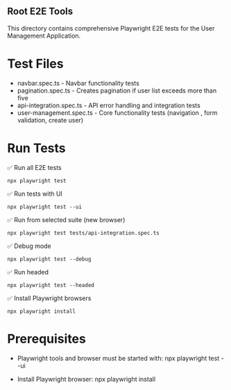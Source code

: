 ## Root E2E Tools
This directory contains comprehensive Playwright E2E tests for the User Management Application.

# Test Files
- navbar.spec.ts - Navbar functionality tests
- pagination.spec.ts - Creates pagination if user list exceeds more than five
- api-integration.spec.ts - API error handling and integration tests
- user-management.spec.ts - Core functionality tests (navigation , form validation, create user)

# Run Tests

✅ Run all E2E tests
```
npx playwright test
```

✅ Run tests with UI
```
npx playwright test --ui
```

✅ Run from selected suite (new browser)
```
npx playwright test tests/api-integration.spec.ts
```

✅ Debug mode
```
npx playwright test --debug
```

✅ Run headed
```
npx playwright test --headed
```

✅ Install Playwright browsers
```
npx playwright install
```

# Prerequisites
- Playwright tools and browser must be started with:
  npx playwright test --ui

- Install Playwright browser:
  npx playwright install
